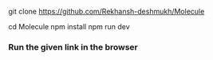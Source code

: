 git clone https://github.com/Rekhansh-deshmukh/Molecule

cd Molecule
npm install 
npm run dev

### Run the given link in the browser 

